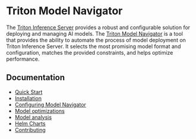 <!--
Copyright (c) 2021, NVIDIA CORPORATION. All rights reserved.

Licensed under the Apache License, Version 2.0 (the "License");
you may not use this file except in compliance with the License.
You may obtain a copy of the License at

    http://www.apache.org/licenses/LICENSE-2.0

Unless required by applicable law or agreed to in writing, software
distributed under the License is distributed on an "AS IS" BASIS,
WITHOUT WARRANTIES OR CONDITIONS OF ANY KIND, either express or implied.
See the License for the specific language governing permissions and
limitations under the License.
-->
# Triton Model Navigator

The [Triton Inference Server](https://github.com/triton-inference-server) provides a robust and configurable solution for deploying and managing AI models. The [Triton
Model Navigator](https://github.com/triton-inference-server/model_navigator) is a tool that provides the ability to automate the process of model deployment on Triton Inference Server.
It selects the most promising model format and configuration, matches the provided constraints, and helps optimize performance.

## Documentation

* [Quick Start](docs/quick_start.md)
* [Installation](docs/installation.md)
* [Configuring Model Navigator](docs/config.md)
* [Model optimizations](docs/optimization.md)
* [Model analysis](docs/analysis.md)
* [Helm Charts](docs/helm_charts.md)
* [Contributing](CONTRIBUTING.md)
